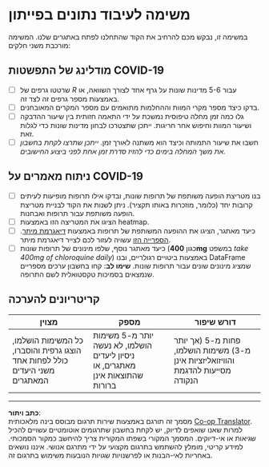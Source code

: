 <!--
CO_OP_TRANSLATOR_METADATA:
{
  "original_hash": "dc8f035ce92e4eaa078ab19caa68267a",
  "translation_date": "2025-08-28T15:17:27+00:00",
  "source_file": "2-Working-With-Data/07-python/assignment.md",
  "language_code": "he"
}
-->
# משימה לעיבוד נתונים בפייתון

במשימה זו, נבקש מכם להרחיב את הקוד שהתחלנו לפתח באתגרים שלנו. המשימה מורכבת משני חלקים:

## מודלינג של התפשטות COVID-19

 - [ ] שרטטו גרפים של *R* עבור 5-6 מדינות שונות על גרף אחד לצורך השוואה, או באמצעות מספר גרפים זה לצד זה.
 - [ ] בדקו כיצד מספר מקרי המוות וההחלמות מתואמים עם מספר המקרים המאובחנים.
 - [ ] גלו כמה זמן מחלה טיפוסית נמשכת על ידי התאמה חזותית בין שיעור ההדבקה ושיעור המוות וחיפוש אחר חריגות. ייתכן שתצטרכו לבחון מדינות שונות כדי לגלות זאת.
 - [ ] חשבו את שיעור התמותה וכיצד הוא משתנה לאורך זמן. *ייתכן שתרצו לקחת בחשבון את משך המחלה בימים כדי להזיז סדרת זמן אחת לפני ביצוע החישובים.*

## ניתוח מאמרים על COVID-19

- [ ] בנו מטריצת הופעה משותפת של תרופות שונות, ובדקו אילו תרופות מופיעות לעיתים קרובות יחד (כלומר, מוזכרות באותו תקציר). ניתן לשנות את הקוד לבניית מטריצת הופעה משותפת עבור תרופות ואבחנות.
- [ ] הציגו את המטריצה הזו באמצעות heatmap.
- [ ] כיעד מאתגר, הציגו את ההופעה המשותפת של תרופות באמצעות [דיאגרמת מיתר](https://en.wikipedia.org/wiki/Chord_diagram). [הספרייה הזו](https://pypi.org/project/chord/) עשויה לעזור לכם לצייר דיאגרמת מיתר.
- [ ] כיעד מאתגר נוסף, שלפו מינונים של תרופות שונות (כגון **400mg** במשפט *take 400mg of chloroquine daily*) באמצעות ביטויים רגולריים, ובנו DataFrame שמציג מינונים שונים עבור תרופות שונות. **שימו לב**: קחו בחשבון ערכים מספריים שנמצאים בסמיכות טקסטואלית לשם התרופה.

## קריטריונים להערכה

מצוין | מספק | דורש שיפור
--- | --- | -- |
כל המשימות הושלמו, הוצגו גרפית והוסברו, כולל לפחות אחד משני היעדים המאתגרים | יותר מ-5 משימות הושלמו, לא נעשה ניסיון ליעדים מאתגרים, או שהתוצאות אינן ברורות | פחות מ-5 (אך יותר מ-3) משימות הושלמו, והוויזואליזציות אינן מסייעות להדגמת הנקודה

---

**כתב ויתור**:  
מסמך זה תורגם באמצעות שירות תרגום מבוסס בינה מלאכותית [Co-op Translator](https://github.com/Azure/co-op-translator). למרות שאנו שואפים לדיוק, יש לקחת בחשבון שתרגומים אוטומטיים עשויים להכיל שגיאות או אי-דיוקים. המסמך המקורי בשפתו המקורית צריך להיחשב כמקור הסמכותי. למידע קריטי, מומלץ להשתמש בתרגום מקצועי על ידי מתרגם אנושי. איננו נושאים באחריות לאי-הבנות או לפרשנויות שגויות הנובעות משימוש בתרגום זה.